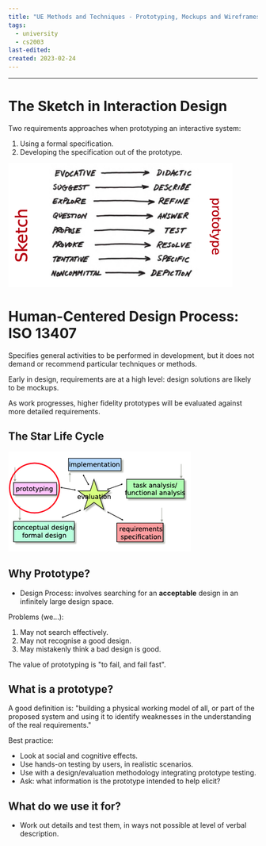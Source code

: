 ```yaml
---
title: "UE Methods and Techniques - Prototyping, Mockups and Wireframes"
tags:
  - university
  - cs2003
last-edited:
created: 2023-02-24
---
```

---
# The Sketch in Interaction Design

Two requirements approaches when prototyping an interactive system:
1. Using a formal specification.
2. Developing the specification out of the prototype.

![](notes/images/Screenshot%202023-02-24%20at%2011.52.22.png)

# Human-Centered Design Process: ISO 13407

Specifies general activities to be performed in development, but it does not demand or recommend particular techniques or methods.

Early in design, requirements are at a high level: design solutions are likely to be mockups.

As work progresses, higher fidelity prototypes will be evaluated against more detailed requirements.

## The Star Life Cycle

![](notes/images/Screenshot%202023-02-24%20at%2011.55.23.png)

## Why Prototype?

- Design Process: involves searching for an **acceptable** design in an infinitely large design space.

Problems (we...):
1. May not search effectively.
2. May not recognise a good design.
3. May mistakenly think a bad design is good.

The value of prototyping is "to fail, and fail fast".

## What is a prototype?

A good definition is: "building a physical working model of all, or part of the proposed system and using it to identify weaknesses in the understanding of the real requirements."

Best practice:
- Look at social and cognitive effects.
- Use hands-on testing by users, in realistic scenarios.
- Use with a design/evaluation methodology integrating prototype testing.
- Ask: what information is the prototype intended to help elicit?

## What do we use it for?

- Work out details and test them, in ways not possible at level of verbal description.